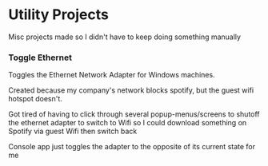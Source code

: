 # Utility Projects

Misc projects made so I didn't have to keep doing something manually

### Toggle Ethernet

Toggles the Ethernet Network Adapter for Windows machines.

Created because my company's network blocks spotify, but the guest wifi hotspot doesn't.
  
  Got tired of having to click through several popup-menus/screens to shutoff the ethernet adapter
  to switch to Wifi so I could download something on Spotify via guest Wifi then switch back
  
  Console app just toggles the adapter to the opposite of its current state for me
